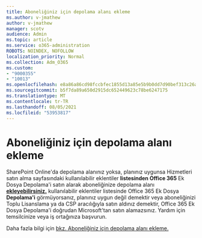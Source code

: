 ```yaml
---
title: Aboneliğiniz için depolama alanı ekleme
ms.author: v-jmathew
author: v-jmathew
manager: scotv
audience: Admin
ms.topic: article
ms.service: o365-administration
ROBOTS: NOINDEX, NOFOLLOW
localization_priority: Normal
ms.collection: Adm_O365
ms.custom:
- "9000355"
- "10013"
ms.openlocfilehash: e8a86a86cd98fccbfec1855d13a85e5b9b0dd7d90bef313c26a29160528701e9
ms.sourcegitcommit: b5f7da89a650d2915dc652449623c78be6247175
ms.translationtype: MT
ms.contentlocale: tr-TR
ms.lasthandoff: 08/05/2021
ms.locfileid: "53953817"
---
```

# <a name="add-storage-space-for-your-subscription"></a>Aboneliğiniz için depolama alanı ekleme

SharePoint Online'da depolama alanınız yoksa, planınız uygunsa Hizmetleri satın [](https://docs.microsoft.com/microsoft-365/commerce/add-storage-space) alma sayfasındaki kullanılabilir eklentiler **listesinden Office 365** Ek Dosya Depolama'i satın alarak aboneliğinize depolama alanı **[ekleyebilirsiniz.](https://go.microsoft.com/fwlink/p/?linkid=868433)** kullanılabilir eklentiler listesinde Office 365 Ek Dosya **Depolama'i** görmüyorsanız, planınız uygun değil demektir veya aboneliğinizi Toplu Lisanslama ya da CSP aracılığıyla satın aldınız demektir, Office 365 Ek Dosya Depolama'i doğrudan Microsoft'tan satın alamazsınız. Yardım için temsilcinize veya iş ortağınıza başvurun.

Daha fazla bilgi için [bkz. Aboneliğiniz için depolama alanı ekleme.](https://docs.microsoft.com/microsoft-365/commerce/add-storage-space)
